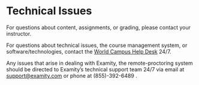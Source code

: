 # Technical Issues

For questions about content, assignments, or grading, please contact your instructor.

For questions about technical issues, the course management system, or software/technologies, contact the [World Campus Help Desk](http://student.worldcampus.psu.edu/technical-support/contact-us) 24/7.

Any issues that arise in dealing with Examity, the remote-proctoring system should be directed to Examity’s technical support team 24/7 via email at [support@examity.com](mailto:support@examity.com) or phone at (855)-392-6489 .